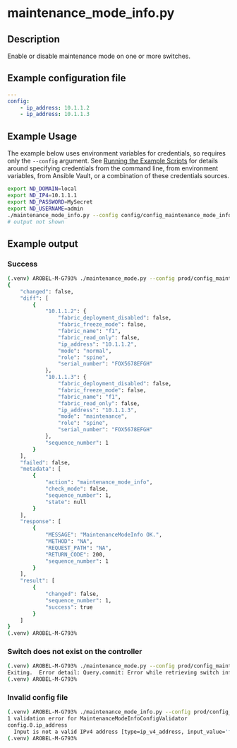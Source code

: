 # maintenance_mode_info.py

## Description

Enable or disable maintenance mode on one or more switches.

## Example configuration file

``` yaml title="config/config_maintenance_mode_info.yaml"
---
config:
    - ip_address: 10.1.1.2
    - ip_address: 10.1.1.3
```

## Example Usage

The example below uses environment variables for credentials, so requires
only the `--config` argument.  See [Running the Example Scripts]
for details around specifying credentials from the command line, from
environment variables, from Ansible Vault, or a combination of these
credentials sources.

[Running the Example Scripts]: ../setup/running-the-example-scripts.md

``` bash
export ND_DOMAIN=local
export ND_IP4=10.1.1.1
export ND_PASSWORD=MySecret
export ND_USERNAME=admin
./maintenance_mode_info.py --config config/config_maintenance_mode_info.yaml
# output not shown
```

## Example output

### Success

``` bash title="Successful query for two switches"
(.venv) AROBEL-M-G793% ./maintenance_mode.py --config prod/config_maintenance_mode.yaml
{
    "changed": false,
    "diff": [
        {
            "10.1.1.2": {
                "fabric_deployment_disabled": false,
                "fabric_freeze_mode": false,
                "fabric_name": "f1",
                "fabric_read_only": false,
                "ip_address": "10.1.1.2",
                "mode": "normal",
                "role": "spine",
                "serial_number": "FOX5678EFGH"
            },
            "10.1.1.3": {
                "fabric_deployment_disabled": false,
                "fabric_freeze_mode": false,
                "fabric_name": "f1",
                "fabric_read_only": false,
                "ip_address": "10.1.1.3",
                "mode": "maintenance",
                "role": "spine",
                "serial_number": "FOX5678EFGH"
            },
            "sequence_number": 1
        }
    ],
    "failed": false,
    "metadata": [
        {
            "action": "maintenance_mode_info",
            "check_mode": false,
            "sequence_number": 1,
            "state": null
        }
    ],
    "response": [
        {
            "MESSAGE": "MaintenanceModeInfo OK.",
            "METHOD": "NA",
            "REQUEST_PATH": "NA",
            "RETURN_CODE": 200,
            "sequence_number": 1
        }
    ],
    "result": [
        {
            "changed": false,
            "sequence_number": 1,
            "success": true
        }
    ]
}
(.venv) AROBEL-M-G793%
```

### Switch does not exist on the controller

``` bash title="Switch does not exist"
(.venv) AROBEL-M-G793% ./maintenance_mode.py --config prod/config_maintenance_mode.yaml
Exiting.  Error detail: Query.commit: Error while retrieving switch information from the controller. Error detail: Query.get_have: Error while retrieving switch info. Error detail: SwitchDetails._get: Switch with ip_address 10.1.1.8 does not exist on the controller.
(.venv) AROBEL-M-G793%
```

### Invalid config file

``` bash title="config file contains incorrect value for ip_address"
(.venv) AROBEL-M-G793% ./maintenance_mode_info.py --config prod/config_maintenance_mode_info.yaml
1 validation error for MaintenanceModeInfoConfigValidator
config.0.ip_address
  Input is not a valid IPv4 address [type=ip_v4_address, input_value='foo', input_type=str]
(.venv) AROBEL-M-G793%
```
